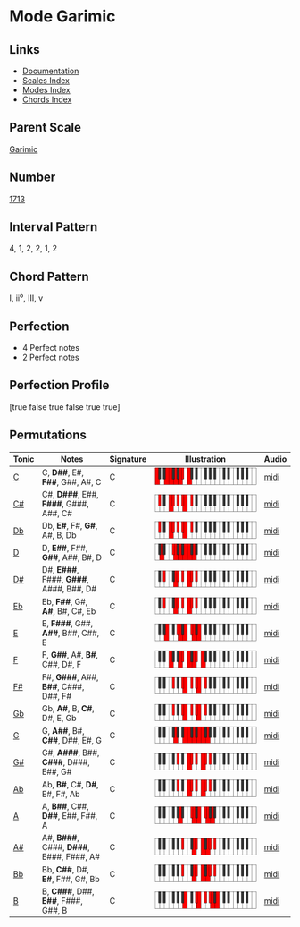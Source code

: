 # Mode Garimic

## Links

- [Documentation](index.md)
- [Scales Index](Scales.md)
- [Modes Index](Modes.md)
- [Chords Index](Chords.md)

## Parent Scale

[Garimic](ScaleGarimic.md)

## Number

[1713](https://ianring.com/musictheory/scales/1713)

## Interval Pattern

4, 1, 2, 2, 1, 2

## Chord Pattern

I, ii⁰, III, v

## Perfection

- 4 Perfect notes
- 2 Perfect notes

## Perfection Profile

[true false true false true true]

## Permutations

| Tonic | Notes | Signature | Illustration | Audio |
|-------|-------|-----------|--------------|-------|
| [C](ModeCNaturalGarimic.md) | C, **D##**, E#, **F##**, G##, A#, C | C | ![CNaturalGarimic](ModeCNaturalGarimic.png) | [midi](https://github.com/edipermadi/music/blob/main/docs/ModeCNaturalGarimic.mid?raw=true) |
| [C#](ModeCSharpGarimic.md) | C#, **D###**, E##, **F###**, G###, A##, C# | C | ![CSharpGarimic](ModeCSharpGarimic.png) | [midi](https://github.com/edipermadi/music/blob/main/docs/ModeCSharpGarimic.mid?raw=true) |
| [Db](ModeDFlatGarimic.md) | Db, **E#**, F#, **G#**, A#, B, Db | C | ![DFlatGarimic](ModeDFlatGarimic.png) | [midi](https://github.com/edipermadi/music/blob/main/docs/ModeDFlatGarimic.mid?raw=true) |
| [D](ModeDNaturalGarimic.md) | D, **E##**, F##, **G##**, A##, B#, D | C | ![DNaturalGarimic](ModeDNaturalGarimic.png) | [midi](https://github.com/edipermadi/music/blob/main/docs/ModeDNaturalGarimic.mid?raw=true) |
| [D#](ModeDSharpGarimic.md) | D#, **E###**, F###, **G###**, A###, B##, D# | C | ![DSharpGarimic](ModeDSharpGarimic.png) | [midi](https://github.com/edipermadi/music/blob/main/docs/ModeDSharpGarimic.mid?raw=true) |
| [Eb](ModeEFlatGarimic.md) | Eb, **F##**, G#, **A#**, B#, C#, Eb | C | ![EFlatGarimic](ModeEFlatGarimic.png) | [midi](https://github.com/edipermadi/music/blob/main/docs/ModeEFlatGarimic.mid?raw=true) |
| [E](ModeENaturalGarimic.md) | E, **F###**, G##, **A##**, B##, C##, E | C | ![ENaturalGarimic](ModeENaturalGarimic.png) | [midi](https://github.com/edipermadi/music/blob/main/docs/ModeENaturalGarimic.mid?raw=true) |
| [F](ModeFNaturalGarimic.md) | F, **G##**, A#, **B#**, C##, D#, F | C | ![FNaturalGarimic](ModeFNaturalGarimic.png) | [midi](https://github.com/edipermadi/music/blob/main/docs/ModeFNaturalGarimic.mid?raw=true) |
| [F#](ModeFSharpGarimic.md) | F#, **G###**, A##, **B##**, C###, D##, F# | C | ![FSharpGarimic](ModeFSharpGarimic.png) | [midi](https://github.com/edipermadi/music/blob/main/docs/ModeFSharpGarimic.mid?raw=true) |
| [Gb](ModeGFlatGarimic.md) | Gb, **A#**, B, **C#**, D#, E, Gb | C | ![GFlatGarimic](ModeGFlatGarimic.png) | [midi](https://github.com/edipermadi/music/blob/main/docs/ModeGFlatGarimic.mid?raw=true) |
| [G](ModeGNaturalGarimic.md) | G, **A##**, B#, **C##**, D##, E#, G | C | ![GNaturalGarimic](ModeGNaturalGarimic.png) | [midi](https://github.com/edipermadi/music/blob/main/docs/ModeGNaturalGarimic.mid?raw=true) |
| [G#](ModeGSharpGarimic.md) | G#, **A###**, B##, **C###**, D###, E##, G# | C | ![GSharpGarimic](ModeGSharpGarimic.png) | [midi](https://github.com/edipermadi/music/blob/main/docs/ModeGSharpGarimic.mid?raw=true) |
| [Ab](ModeAFlatGarimic.md) | Ab, **B#**, C#, **D#**, E#, F#, Ab | C | ![AFlatGarimic](ModeAFlatGarimic.png) | [midi](https://github.com/edipermadi/music/blob/main/docs/ModeAFlatGarimic.mid?raw=true) |
| [A](ModeANaturalGarimic.md) | A, **B##**, C##, **D##**, E##, F##, A | C | ![ANaturalGarimic](ModeANaturalGarimic.png) | [midi](https://github.com/edipermadi/music/blob/main/docs/ModeANaturalGarimic.mid?raw=true) |
| [A#](ModeASharpGarimic.md) | A#, **B###**, C###, **D###**, E###, F###, A# | C | ![ASharpGarimic](ModeASharpGarimic.png) | [midi](https://github.com/edipermadi/music/blob/main/docs/ModeASharpGarimic.mid?raw=true) |
| [Bb](ModeBFlatGarimic.md) | Bb, **C##**, D#, **E#**, F##, G#, Bb | C | ![BFlatGarimic](ModeBFlatGarimic.png) | [midi](https://github.com/edipermadi/music/blob/main/docs/ModeBFlatGarimic.mid?raw=true) |
| [B](ModeBNaturalGarimic.md) | B, **C###**, D##, **E##**, F###, G##, B | C | ![BNaturalGarimic](ModeBNaturalGarimic.png) | [midi](https://github.com/edipermadi/music/blob/main/docs/ModeBNaturalGarimic.mid?raw=true) |
